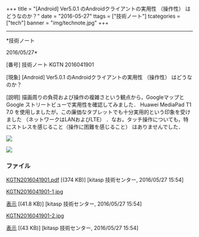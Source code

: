﻿+++
title = "[Android] Ver5.0.1 のAndroidクライアントの実用性 （操作性） はどうなのか？"
date = "2016-05-27"
ttags = ["技術ノート"]
tcategories = ["tech"]
banner = "img/technote.jpg"
+++

-----------------------------------------------------------------------------------------------------------------------------

*技術ノート

2016/05/27*


[番号]
技術ノート KGTN 2016041901

[現象]
[Android] Ver5.0.1 のAndroidクライアントの実用性 （操作性）
はどうなのか？

[説明]
描画周りの負荷および操作の複雑さという観点から，GoogleマップとGoogle
ストリートビューで実用性を確認してみました． Huawei MediaPad T1 7.0
を使用しましたが，この廉価なタブレットでも十分実用的という印象を受けました
（ネットワークはLANおよびLTE）
．なお，タッチ操作についても，特にストレスを感じること（操作に困難を感じること）
はありませんでした．

![](http://techreport.kitasp.net/attachments/download/2595/KGTN2016041901-1.jpg)

![](http://techreport.kitasp.net/attachments/download/2596/KGTN2016041901-2.jpg)


### ファイル

 
 


[KGTN2016041901.pdf](http://techreport.kitasp.net/attachments/download/2594/KGTN2016041901.pdf)
 [(374 KB)] [kitasp 技術センター, 2016/05/27
15:54]

[KGTN2016041901-1.jpg](http://techreport.kitasp.net/attachments/download/2595/KGTN2016041901-1.jpg)

[表示](http://techreport.kitasp.net/attachments/2595/KGTN2016041901-1.jpg "表示")
 [(41.8 KB)] [kitasp 技術センター, 2016/05/27
15:54]

[KGTN2016041901-2.jpg](http://techreport.kitasp.net/attachments/download/2596/KGTN2016041901-2.jpg)

[表示](http://techreport.kitasp.net/attachments/2596/KGTN2016041901-2.jpg "表示")
 [(43 KB)] [kitasp 技術センター, 2016/05/27
15:54]


 


 

